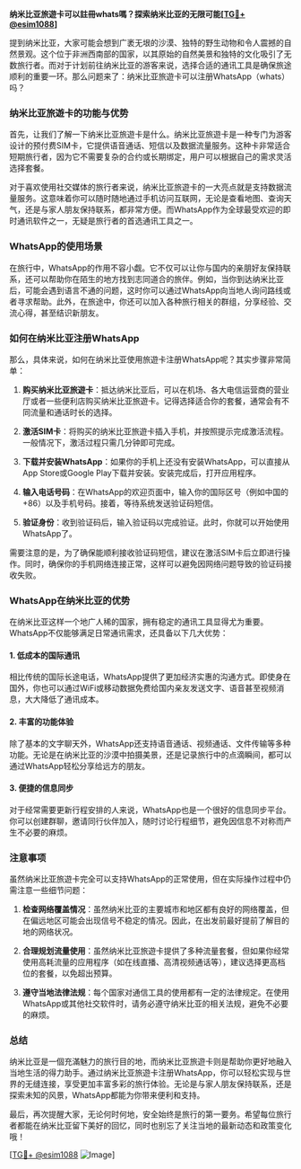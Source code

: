 **纳米比亚旅遊卡可以註冊whats嗎？探索纳米比亚的无限可能[[TG💪+ @esim1088](https://t.me/s/esim1088)]**

提到纳米比亚，大家可能会想到广袤无垠的沙漠、独特的野生动物和令人震撼的自然景观。这个位于非洲西南部的国家，以其原始的自然美景和独特的文化吸引了无数旅行者。而对于计划前往纳米比亚的游客来说，选择合适的通讯工具是确保旅途顺利的重要一环。那么问题来了：纳米比亚旅遊卡可以注册WhatsApp（whats）吗？

### 纳米比亚旅遊卡的功能与优势

首先，让我们了解一下纳米比亚旅遊卡是什么。纳米比亚旅遊卡是一种专门为游客设计的预付费SIM卡，它提供语音通话、短信以及数据流量服务。这种卡非常适合短期旅行者，因为它不需要复杂的合约或长期绑定，用户可以根据自己的需求灵活选择套餐。

对于喜欢使用社交媒体的旅行者来说，纳米比亚旅遊卡的一大亮点就是支持数据流量服务。这意味着你可以随时随地通过手机访问互联网，无论是查看地图、查询天气，还是与家人朋友保持联系，都非常方便。而WhatsApp作为全球最受欢迎的即时通讯软件之一，无疑是旅行者的首选通讯工具之一。

### WhatsApp的使用场景

在旅行中，WhatsApp的作用不容小觑。它不仅可以让你与国内的亲朋好友保持联系，还可以帮助你在陌生的地方找到志同道合的旅伴。例如，当你到达纳米比亚后，可能会遇到语言不通的问题，这时你可以通过WhatsApp向当地人询问路线或者寻求帮助。此外，在旅途中，你还可以加入各种旅行相关的群组，分享经验、交流心得，甚至结识新朋友。

### 如何在纳米比亚注册WhatsApp

那么，具体来说，如何在纳米比亚使用旅遊卡注册WhatsApp呢？其实步骤非常简单：

1. **购买纳米比亚旅遊卡**：抵达纳米比亚后，可以在机场、各大电信运营商的营业厅或者一些便利店购买纳米比亚旅遊卡。记得选择适合你的套餐，通常会有不同流量和通话时长的选择。

2. **激活SIM卡**：将购买的纳米比亚旅遊卡插入手机，并按照提示完成激活流程。一般情况下，激活过程只需几分钟即可完成。

3. **下载并安装WhatsApp**：如果你的手机上还没有安装WhatsApp，可以直接从App Store或Google Play下载并安装。安装完成后，打开应用程序。

4. **输入电话号码**：在WhatsApp的欢迎页面中，输入你的国际区号（例如中国的+86）以及手机号码。接着，等待系统发送验证码短信。

5. **验证身份**：收到验证码后，输入验证码以完成验证。此时，你就可以开始使用WhatsApp了。

需要注意的是，为了确保能顺利接收验证码短信，建议在激活SIM卡后立即进行操作。同时，确保你的手机网络连接正常，这样可以避免因网络问题导致的验证码接收失败。

### WhatsApp在纳米比亚的优势

在纳米比亚这样一个地广人稀的国家，拥有稳定的通讯工具显得尤为重要。WhatsApp不仅能够满足日常通讯需求，还具备以下几大优势：

#### 1. **低成本的国际通讯**
相比传统的国际长途电话，WhatsApp提供了更加经济实惠的沟通方式。即使身在国外，你也可以通过WiFi或移动数据免费给国内亲友发送文字、语音甚至视频消息，大大降低了通讯成本。

#### 2. **丰富的功能体验**
除了基本的文字聊天外，WhatsApp还支持语音通话、视频通话、文件传输等多种功能。无论是在纳米比亚的沙漠中拍摄美景，还是记录旅行中的点滴瞬间，都可以通过WhatsApp轻松分享给远方的朋友。

#### 3. **便捷的信息同步**
对于经常需要更新行程安排的人来说，WhatsApp也是一个很好的信息同步平台。你可以创建群聊，邀请同行伙伴加入，随时讨论行程细节，避免因信息不对称而产生不必要的麻烦。

### 注意事项

虽然纳米比亚旅遊卡完全可以支持WhatsApp的正常使用，但在实际操作过程中仍需注意一些细节问题：

1. **检查网络覆盖情况**：虽然纳米比亚的主要城市和地区都有良好的网络覆盖，但在偏远地区可能会出现信号不稳定的情况。因此，在出发前最好提前了解目的地的网络状况。

2. **合理规划流量使用**：虽然纳米比亚旅遊卡提供了多种流量套餐，但如果你经常使用高耗流量的应用程序（如在线直播、高清视频通话等），建议选择更高档位的套餐，以免超出预算。

3. **遵守当地法律法规**：每个国家对通信工具的使用都有一定的法律规定。在使用WhatsApp或其他社交软件时，请务必遵守纳米比亚的相关法规，避免不必要的麻烦。

### 总结

纳米比亚是一個充滿魅力的旅行目的地，而纳米比亚旅遊卡则是帮助你更好地融入当地生活的得力助手。通过纳米比亚旅遊卡注册WhatsApp，你可以轻松实现与世界的无缝连接，享受更加丰富多彩的旅行体验。无论是与家人朋友保持联系，还是探索未知的风景，WhatsApp都能为你带来便利和支持。

最后，再次提醒大家，无论何时何地，安全始终是旅行的第一要务。希望每位旅行者都能在纳米比亚留下美好的回忆，同时也别忘了关注当地的最新动态和政策变化哦！

[[TG💪+ @esim1088](https://t.me/s/esim1088) ![Image](https://i.postimg.cc/4NQfJmqS/Snipaste-2025-05-13-00-14-12.png)]
